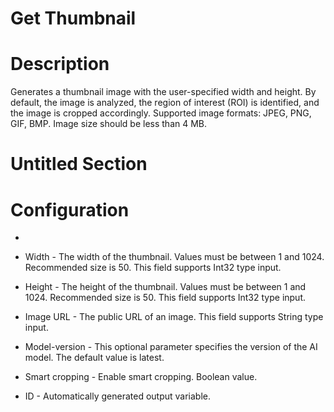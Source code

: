 ﻿# Get Thumbnail

# Description

Generates a thumbnail image with the user-specified width and height. By default, the
                image is analyzed, the region of interest (ROI) is identified, and the image is
                cropped accordingly. Supported image formats: JPEG, PNG, GIF, BMP. Image size should
                be less than 4 MB.

# Untitled Section

# Configuration

* 
* Width - The width of the thumbnail. Values must be between 1 and 1024. Recommended size is 50. This field supports Int32 type input.
* Height - The height of the thumbnail. Values must be between 1 and 1024. Recommended size is 50. This field supports Int32 type input.
* Image URL - The public URL of an image. This field supports String type input.







* Model-version - This optional parameter specifies the version of the AI model. The default value is latest.
* Smart cropping - Enable smart cropping. Boolean value.



* ID - Automatically generated output variable.
